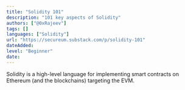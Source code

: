```yaml
---
title: "Solidity 101"
description: "101 key aspects of Solidity"
authors: ["@0xRajeev"]
tags: []
languages: ["Solidity"]
url: "https://secureum.substack.com/p/solidity-101"
dateAdded: 
level: "Beginner"
date: 
---
```


Solidity is a high-level language for implementing smart contracts on Ethereum (and the blockchains) targeting the EVM. 